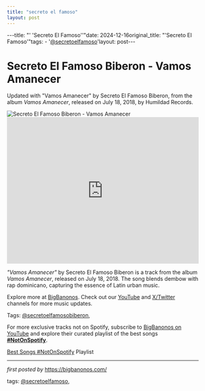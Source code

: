 ```yaml
---
title: "secreto el famoso"
layout: post
---
```

---title: "' 'Secreto El Famoso''"date: 2024-12-16original_title: "'Secreto El Famoso'"tags:  - '[@secretoelfamoso](/tags/secretoelfamoso/)'layout: post---<!-- Title of the Post --><h1 >Secreto El Famoso Biberon - Vamos Amanecer</h1> <!-- Introductory Text --><p >Updated with "Vamos Amanecer" by Secreto El Famoso Biberon, from the album *Vamos Amanecer*, released on July 18, 2018, by Humildad Records.</p> <!-- Featured Image --><div > <img src="https://i.scdn.co/image/ab67616d0000b2735fe4b941c64cd64912d20a6c" alt="Secreto El Famoso Biberon - Vamos Amanecer" /></div> <!-- YouTube Video Embed --><div > <iframe width="100%" height="385" src="https://www.youtube.com/embed/z5zpzYikao4" title="Secreto El Famoso Biberon - Vamos Amanecer (Video Oficial)" frameborder="0" allow="accelerometer; autoplay; clipboard-write; encrypted-media; gyroscope; picture-in-picture; web-share" referrerpolicy="strict-origin-when-cross-origin" allowfullscreen></iframe></div> <!-- Song Information --><div > <p><em>"Vamos Amanecer"</em> by Secreto El Famoso Biberon is a track from the album *Vamos Amanecer*, released on July 18, 2018. The song blends dembow with rap dominicano, capturing the essence of Latin urban music.</p></div> <!-- Footer Links --><div > <p>Explore more at <a href="https://bigbanonos.com/" target="_blank">BigBanonos</a>. Check out our <a href="https://www.youtube.com/[@BigBanonos](/tags/BigBanonos/)" target="_blank">YouTube</a> and <a href="https://x.com/bigbanonos" target="_blank">X/Twitter</a> channels for more music updates.</p></div> <!-- Tags --><p >Tags: [@secretoelfamosobiberon](/tags/secretoelfamosobiberon/),</p><!--Subscribe and Playlist Links--><div>    <p>For more exclusive tracks not on Spotify, subscribe to <a href="https://www.youtube.com/[@BigBanonos](/tags/BigBanonos/)" target="_blank">BigBanonos on YouTube</a> and explore their curated playlist of the best songs <strong>[#NotOnSpotify](/tags/NotOnSpotify/)</strong>.</p>    <p><a href="https://www.youtube.com/playlist?list=PLtuNtuTatqI0kFahUCbtbfenC_ET5O_tr" target="_blank">Best Songs [#NotOnSpotify](/tags/NotOnSpotify/) Playlist<br /></a></p></div><hr /><p><em>first posted by</em> <a href="https://bigbanonos.com/" rel="noopener" target="_new">https://bigbanonos.com/</a></p><p>tags: [@secretoelfamoso](/tags/secretoelfamoso/),</p>